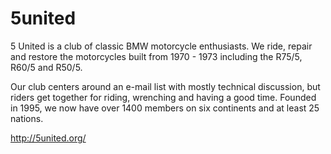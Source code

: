 5united
=======

5 United is a club of classic BMW motorcycle enthusiasts. We ride, repair and restore the motorcycles built from 1970 - 1973 including the R75/5, R60/5 and R50/5.

Our club centers around an e-mail list with mostly technical discussion, but riders get together for riding, wrenching and having a good time. Founded in 1995, we now have over 1400 members on six continents and at least 25 nations.

http://5united.org/